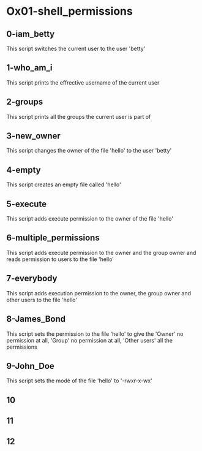 # Ox01-shell_permissions
## 0-iam_betty
This script switches the current user to the user 'betty'
## 1-who_am_i
This script prints the effrective username of the current user
## 2-groups
This script prints all the groups the current user is part of
## 3-new_owner
This script changes the owner of the file 'hello' to the user 'betty'
## 4-empty
This script creates an empty file called 'hello'
## 5-execute
This script adds execute permission to the owner of the file 'hello'
## 6-multiple_permissions
This script adds execute permission to the owner and the group owner and reads permission to users to the file 'hello'
## 7-everybody
This script adds execution permission to the owner, the group owner and other users to the file 'hello'
## 8-James_Bond
This script sets the permission to the file 'hello' to give the 'Owner' no permission at all, 'Group' no permission at all, 'Other users' all the permissions
## 9-John_Doe
This script sets the mode of the file 'hello' to '-rwxr-x-wx'
## 10

## 11

## 12 
